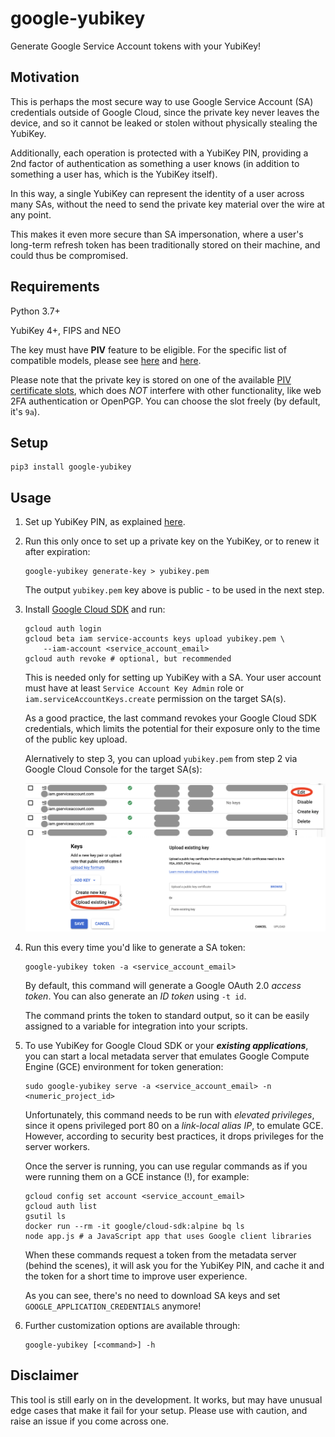 # google-yubikey

Generate Google Service Account tokens with your YubiKey!

## Motivation

This is perhaps the most secure way to use Google Service Account (SA) credentials
outside of Google Cloud, since the private key never leaves the device,
and so it cannot be leaked or stolen without physically stealing the YubiKey.

Additionally, each operation is protected with a YubiKey PIN,
providing a 2nd factor of authentication as something a user knows
(in addition to something a user has, which is the YubiKey itself).

In this way, a single YubiKey can represent the identity
of a user across many SAs, without the need
to send the private key material over the wire at any point.

This makes it even more secure than SA impersonation,
where a user's long-term refresh token has been traditionally
stored on their machine, and could thus be compromised.

## Requirements

Python 3.7+

YubiKey 4+, FIPS and NEO

The key must have **PIV** feature to be eligible.
For the specific list of compatible models, please see
[here](https://www.yubico.com/products/compare-products-series/)
and [here](https://www.yubico.com/products/compare-yubikey-4-neo/).

Please note that the private key is stored on one of the available
[PIV certificate slots](https://developers.yubico.com/PIV/Introduction/Certificate_slots.html),
which does _NOT_ interfere with other functionality,
like web 2FA authentication or OpenPGP.
You can choose the slot freely (by default, it's `9a`).

## Setup

```
pip3 install google-yubikey
```

## Usage

1.  Set up YubiKey PIN, as explained
    [here](https://developers.yubico.com/PIV/Guides/Device_setup.html).

2.  Run this only once to set up a private key on the YubiKey,
    or to renew it after expiration:

    ```
    google-yubikey generate-key > yubikey.pem
    ```

    The output `yubikey.pem` key above is public - to be used in the next step.

3.  Install [Google Cloud SDK](https://cloud.google.com/sdk/install) and run:

    ```
    gcloud auth login
    gcloud beta iam service-accounts keys upload yubikey.pem \
        --iam-account <service_account_email>
    gcloud auth revoke # optional, but recommended
    ```

    This is needed only for setting up YubiKey with a SA.
    Your user account must have at least `Service Account Key Admin` role
    or `iam.serviceAccountKeys.create` permission
    on the target SA(s).

    As a good practice, the last command revokes your Google Cloud SDK credentials,
    which limits the potential for their exposure
    only to the time of the public key upload.

    Alernatively to step 3, you can upload `yubikey.pem` from step 2 via
    Google Cloud Console for the target SA(s):

    ![Uploading existing key to Google Cloud Console](https://raw.githubusercontent.com/dinvlad/google-yubikey/master/console.png)

4.  Run this every time you'd like to generate a SA token:

    ```
    google-yubikey token -a <service_account_email>
    ```

    By default, this command will generate a Google OAuth 2.0 _access token_.
    You can also generate an _ID token_ using `-t id`.

    The command prints the token to standard output, so it can
    be easily assigned to a variable for integration into your scripts.

5.  To use YubiKey for Google Cloud SDK or your **_existing applications_**,
    you can start a local metadata server that emulates
    Google Compute Engine (GCE) environment for token generation:

    ```
    sudo google-yubikey serve -a <service_account_email> -n <numeric_project_id>
    ```

    Unfortunately, this command needs to be run with _elevated privileges_,
    since it opens privileged port 80 on a _link-local alias IP_,
    to emulate GCE. However, according to security best practices,
    it drops privileges for the server workers.

    Once the server is running, you can use regular commands
    as if you were running them on a GCE instance (!), for example:

    ```
    gcloud config set account <service_account_email>
    gcloud auth list
    gsutil ls
    docker run --rm -it google/cloud-sdk:alpine bq ls
    node app.js # a JavaScript app that uses Google client libraries
    ```

    When these commands request a token from the metadata server (behind the scenes),
    it will ask you for the YubiKey PIN, and cache it
    and the token for a short time to improve user experience.

    As you can see, there's no need to download SA keys
    and set `GOOGLE_APPLICATION_CREDENTIALS` anymore!

6.  Further customization options are available through:

    ```
    google-yubikey [<command>] -h
    ```

## Disclaimer

This tool is still early on in the development.
It works, but may have unusual edge cases that make it fail
for your setup. Please use with caution, and raise an issue
if you come across one.
